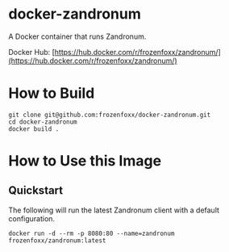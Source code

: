 # docker-zandronum
A Docker container that runs Zandronum.

Docker Hub: [https://hub.docker.com/r/frozenfoxx/zandronum/](https://hub.docker.com/r/frozenfoxx/zandronum/)

# How to Build
```
git clone git@github.com:frozenfoxx/docker-zandronum.git
cd docker-zandronum
docker build .
```

# How to Use this Image
## Quickstart
The following will run the latest Zandronum client with a default configuration.

```
docker run -d --rm -p 8080:80 --name=zandronum frozenfoxx/zandronum:latest
```
